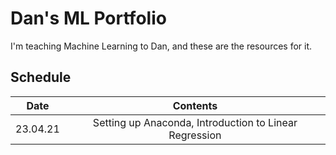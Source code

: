 # Dan's ML Portfolio

I'm teaching Machine Learning to Dan, and these are the resources for it.

## Schedule

|   Date   |                        Contents                        |
|:--------:|:------------------------------------------------------:|
| 23.04.21 | Setting up Anaconda, Introduction to Linear Regression |